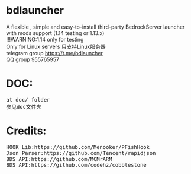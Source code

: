 # bdlauncher
A flexible , simple and easy-to-install third-party BedrockServer launcher with mods support (1.14 testing or 1.13.x)  
!!!WARNING:1.14 only for testing
<br>Only for Linux servers
只支持Linux服务器<br>
telegram group https://t.me/bdlauncher
<br>QQ group 955765957
<br>
# DOC:
<pre>
at doc/ folder
参见doc文件夹
</pre>
# Credits:
<pre>
HOOK Lib:https://github.com/Menooker/PFishHook
Json Parser:https://github.com/Tencent/rapidjson
BDS API:https://github.com/MCMrARM
BDS API:https://github.com/codehz/cobblestone 
</pre>

